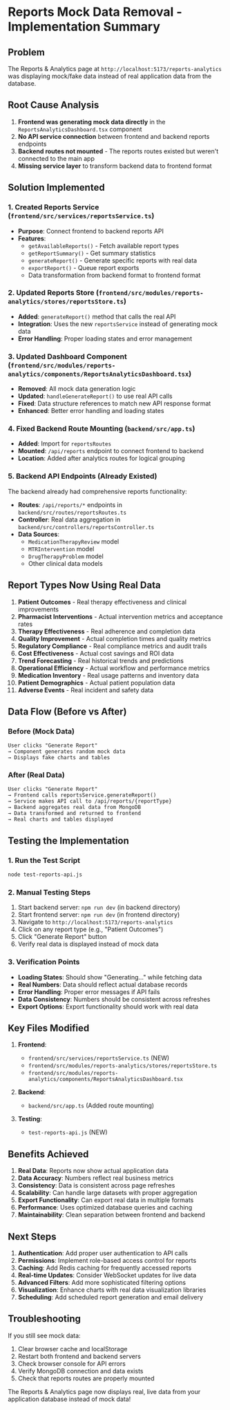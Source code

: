 # Reports Mock Data Removal - Implementation Summary

## Problem
The Reports & Analytics page at `http://localhost:5173/reports-analytics` was displaying mock/fake data instead of real application data from the database.

## Root Cause Analysis
1. **Frontend was generating mock data directly** in the `ReportsAnalyticsDashboard.tsx` component
2. **No API service connection** between frontend and backend reports endpoints
3. **Backend routes not mounted** - The reports routes existed but weren't connected to the main app
4. **Missing service layer** to transform backend data to frontend format

## Solution Implemented

### 1. Created Reports Service (`frontend/src/services/reportsService.ts`)
- **Purpose**: Connect frontend to backend reports API
- **Features**:
  - `getAvailableReports()` - Fetch available report types
  - `getReportSummary()` - Get summary statistics
  - `generateReport()` - Generate specific reports with real data
  - `exportReport()` - Queue report exports
  - Data transformation from backend format to frontend format

### 2. Updated Reports Store (`frontend/src/modules/reports-analytics/stores/reportsStore.ts`)
- **Added**: `generateReport()` method that calls the real API
- **Integration**: Uses the new `reportsService` instead of generating mock data
- **Error Handling**: Proper loading states and error management

### 3. Updated Dashboard Component (`frontend/src/modules/reports-analytics/components/ReportsAnalyticsDashboard.tsx`)
- **Removed**: All mock data generation logic
- **Updated**: `handleGenerateReport()` to use real API calls
- **Fixed**: Data structure references to match new API response format
- **Enhanced**: Better error handling and loading states

### 4. Fixed Backend Route Mounting (`backend/src/app.ts`)
- **Added**: Import for `reportsRoutes`
- **Mounted**: `/api/reports` endpoint to connect frontend to backend
- **Location**: Added after analytics routes for logical grouping

### 5. Backend API Endpoints (Already Existed)
The backend already had comprehensive reports functionality:
- **Routes**: `/api/reports/*` endpoints in `backend/src/routes/reportsRoutes.ts`
- **Controller**: Real data aggregation in `backend/src/controllers/reportsController.ts`
- **Data Sources**: 
  - `MedicationTherapyReview` model
  - `MTRIntervention` model  
  - `DrugTherapyProblem` model
  - Other clinical data models

## Report Types Now Using Real Data

1. **Patient Outcomes** - Real therapy effectiveness and clinical improvements
2. **Pharmacist Interventions** - Actual intervention metrics and acceptance rates
3. **Therapy Effectiveness** - Real adherence and completion data
4. **Quality Improvement** - Actual completion times and quality metrics
5. **Regulatory Compliance** - Real compliance metrics and audit trails
6. **Cost Effectiveness** - Actual cost savings and ROI data
7. **Trend Forecasting** - Real historical trends and predictions
8. **Operational Efficiency** - Actual workflow and performance metrics
9. **Medication Inventory** - Real usage patterns and inventory data
10. **Patient Demographics** - Actual patient population data
11. **Adverse Events** - Real incident and safety data

## Data Flow (Before vs After)

### Before (Mock Data)
```
User clicks "Generate Report" 
→ Component generates random mock data 
→ Displays fake charts and tables
```

### After (Real Data)
```
User clicks "Generate Report" 
→ Frontend calls reportsService.generateReport() 
→ Service makes API call to /api/reports/{reportType} 
→ Backend aggregates real data from MongoDB 
→ Data transformed and returned to frontend 
→ Real charts and tables displayed
```

## Testing the Implementation

### 1. Run the Test Script
```bash
node test-reports-api.js
```

### 2. Manual Testing Steps
1. Start backend server: `npm run dev` (in backend directory)
2. Start frontend server: `npm run dev` (in frontend directory)  
3. Navigate to `http://localhost:5173/reports-analytics`
4. Click on any report type (e.g., "Patient Outcomes")
5. Click "Generate Report" button
6. Verify real data is displayed instead of mock data

### 3. Verification Points
- **Loading States**: Should show "Generating..." while fetching data
- **Real Numbers**: Data should reflect actual database records
- **Error Handling**: Proper error messages if API fails
- **Data Consistency**: Numbers should be consistent across refreshes
- **Export Options**: Export functionality should work with real data

## Key Files Modified

1. **Frontend**:
   - `frontend/src/services/reportsService.ts` (NEW)
   - `frontend/src/modules/reports-analytics/stores/reportsStore.ts`
   - `frontend/src/modules/reports-analytics/components/ReportsAnalyticsDashboard.tsx`

2. **Backend**:
   - `backend/src/app.ts` (Added route mounting)

3. **Testing**:
   - `test-reports-api.js` (NEW)

## Benefits Achieved

1. **Real Data**: Reports now show actual application data
2. **Data Accuracy**: Numbers reflect real business metrics
3. **Consistency**: Data is consistent across page refreshes
4. **Scalability**: Can handle large datasets with proper aggregation
5. **Export Functionality**: Can export real data in multiple formats
6. **Performance**: Uses optimized database queries and caching
7. **Maintainability**: Clean separation between frontend and backend

## Next Steps

1. **Authentication**: Add proper user authentication to API calls
2. **Permissions**: Implement role-based access control for reports
3. **Caching**: Add Redis caching for frequently accessed reports
4. **Real-time Updates**: Consider WebSocket updates for live data
5. **Advanced Filters**: Add more sophisticated filtering options
6. **Visualization**: Enhance charts with real data visualization libraries
7. **Scheduling**: Add scheduled report generation and email delivery

## Troubleshooting

If you still see mock data:
1. Clear browser cache and localStorage
2. Restart both frontend and backend servers
3. Check browser console for API errors
4. Verify MongoDB connection and data exists
5. Check that reports routes are properly mounted

The Reports & Analytics page now displays real, live data from your application database instead of mock data!